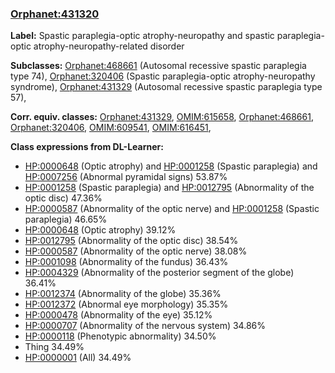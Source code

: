 
### [Orphanet:431320](http://www.orpha.net/ORDO/Orphanet_431320)
**Label:** Spastic paraplegia-optic atrophy-neuropathy and spastic paraplegia-optic atrophy-neuropathy-related disorder

**Subclasses:** [Orphanet:468661](http://www.orpha.net/ORDO/Orphanet_468661) (Autosomal recessive spastic paraplegia type 74), [Orphanet:320406](http://www.orpha.net/ORDO/Orphanet_320406) (Spastic paraplegia-optic atrophy-neuropathy syndrome), [Orphanet:431329](http://www.orpha.net/ORDO/Orphanet_431329) (Autosomal recessive spastic paraplegia type 57), 

**Corr. equiv. classes:** [Orphanet:431329](http://www.orpha.net/ORDO/Orphanet_431329), [OMIM:615658](http://purl.obolibrary.org/obo/OMIM_615658), [Orphanet:468661](http://www.orpha.net/ORDO/Orphanet_468661), [Orphanet:320406](http://www.orpha.net/ORDO/Orphanet_320406), [OMIM:609541](http://purl.obolibrary.org/obo/OMIM_609541), [OMIM:616451](http://purl.obolibrary.org/obo/OMIM_616451), 

**Class expressions from DL-Learner:**

- [HP:0000648](http://purl.obolibrary.org/obo/HP_0000648) (Optic atrophy) and [HP:0001258](http://purl.obolibrary.org/obo/HP_0001258) (Spastic paraplegia) and [HP:0007256](http://purl.obolibrary.org/obo/HP_0007256) (Abnormal pyramidal signs) 53.87%
- [HP:0001258](http://purl.obolibrary.org/obo/HP_0001258) (Spastic paraplegia) and [HP:0012795](http://purl.obolibrary.org/obo/HP_0012795) (Abnormality of the optic disc) 47.36%
- [HP:0000587](http://purl.obolibrary.org/obo/HP_0000587) (Abnormality of the optic nerve) and [HP:0001258](http://purl.obolibrary.org/obo/HP_0001258) (Spastic paraplegia) 46.65%
- [HP:0000648](http://purl.obolibrary.org/obo/HP_0000648) (Optic atrophy) 39.12%
- [HP:0012795](http://purl.obolibrary.org/obo/HP_0012795) (Abnormality of the optic disc) 38.54%
- [HP:0000587](http://purl.obolibrary.org/obo/HP_0000587) (Abnormality of the optic nerve) 38.08%
- [HP:0001098](http://purl.obolibrary.org/obo/HP_0001098) (Abnormality of the fundus) 36.43%
- [HP:0004329](http://purl.obolibrary.org/obo/HP_0004329) (Abnormality of the posterior segment of the globe) 36.41%
- [HP:0012374](http://purl.obolibrary.org/obo/HP_0012374) (Abnormality of the globe) 35.36%
- [HP:0012372](http://purl.obolibrary.org/obo/HP_0012372) (Abnormal eye morphology) 35.35%
- [HP:0000478](http://purl.obolibrary.org/obo/HP_0000478) (Abnormality of the eye) 35.12%
- [HP:0000707](http://purl.obolibrary.org/obo/HP_0000707) (Abnormality of the nervous system) 34.86%
- [HP:0000118](http://purl.obolibrary.org/obo/HP_0000118) (Phenotypic abnormality) 34.50%
- Thing 34.49%
- [HP:0000001](http://purl.obolibrary.org/obo/HP_0000001) (All) 34.49%


